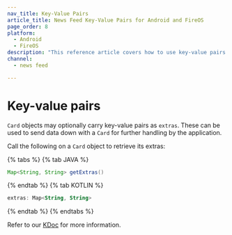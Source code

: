 ```yaml
---
nav_title: Key-Value Pairs
article_title: News Feed Key-Value Pairs for Android and FireOS
page_order: 8
platform: 
  - Android
  - FireOS
description: "This reference article covers how to use key-value pairs in your News Feed for your Android application."
channel:
  - news feed

---
```


# Key-value pairs

`Card` objects may optionally carry key-value pairs as `extras`. These can be used to send data down with a `Card` for further handling by the application.

Call the following on a `Card` object to retrieve its extras:

{% tabs %}
{% tab JAVA %}

```java
Map<String, String> getExtras()
```

{% endtab %}
{% tab KOTLIN %}

```kotlin
extras: Map<String, String>
```

{% endtab %}
{% endtabs %}

Refer to our [KDoc][36] for more information.

[36]: https://appboy.github.io/appboy-android-sdk/kdoc/braze-android-sdk/com.appboy.models.cards/-card/get-extras.html

